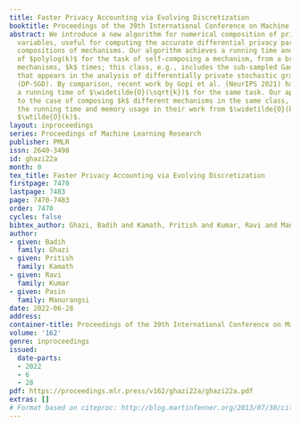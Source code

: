 ```yaml
---
title: Faster Privacy Accounting via Evolving Discretization
booktitle: Proceedings of the 39th International Conference on Machine Learning
abstract: We introduce a new algorithm for numerical composition of privacy random
  variables, useful for computing the accurate differential privacy parameters for
  compositions of mechanisms. Our algorithm achieves a running time and memory usage
  of $polylog(k)$ for the task of self-composing a mechanism, from a broad class of
  mechanisms, $k$ times; this class, e.g., includes the sub-sampled Gaussian mechanism,
  that appears in the analysis of differentially private stochastic gradient descent
  (DP-SGD). By comparison, recent work by Gopi et al. (NeurIPS 2021) has obtained
  a running time of $\widetilde{O}(\sqrt{k})$ for the same task. Our approach extends
  to the case of composing $k$ different mechanisms in the same class, improving upon
  the running time and memory usage in their work from $\widetilde{O}(k^{1.5})$ to
  $\wtilde{O}(k)$.
layout: inproceedings
series: Proceedings of Machine Learning Research
publisher: PMLR
issn: 2640-3498
id: ghazi22a
month: 0
tex_title: Faster Privacy Accounting via Evolving Discretization
firstpage: 7470
lastpage: 7483
page: 7470-7483
order: 7470
cycles: false
bibtex_author: Ghazi, Badih and Kamath, Pritish and Kumar, Ravi and Manurangsi, Pasin
author:
- given: Badih
  family: Ghazi
- given: Pritish
  family: Kamath
- given: Ravi
  family: Kumar
- given: Pasin
  family: Manurangsi
date: 2022-06-28
address:
container-title: Proceedings of the 39th International Conference on Machine Learning
volume: '162'
genre: inproceedings
issued:
  date-parts:
  - 2022
  - 6
  - 28
pdf: https://proceedings.mlr.press/v162/ghazi22a/ghazi22a.pdf
extras: []
# Format based on citeproc: http://blog.martinfenner.org/2013/07/30/citeproc-yaml-for-bibliographies/
---
```

